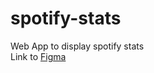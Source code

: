 # spotify-stats
Web App to display spotify stats
<br>
Link to [Figma](https://www.figma.com/file/xvFV3j3WQvrs2Y8DgO9QKM/Spotify-Stats?type=design&node-id=979%3A21290&mode=design&t=RI1wAVeti8vVf3VI-1)

